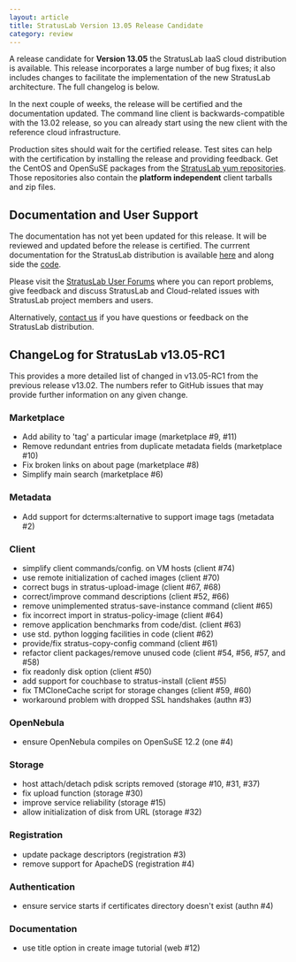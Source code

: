 ```yaml
---
layout: article
title: StratusLab Version 13.05 Release Candidate
category: review
---
```


A release candidate for **Version 13.05** the StratusLab IaaS cloud
distribution is available.  This release incorporates a large number
of bug fixes; it also includes changes to facilitate the
implementation of the new StratusLab architecture.  The full changelog
is below.

In the next couple of weeks, the release will be certified and the
documentation updated.  The command line client is
backwards-compatible with the 13.02 release, so you can already start
using the new client with the reference cloud infrastructure. 

Production sites should wait for the certified release.  Test sites
can help with the certification by installing the release and
providing feedback. Get the CentOS and OpenSuSE packages from the
[StratusLab yum repositories][sl-yum].  Those repositories also
contain the **platform independent** client tarballs and zip files.


Documentation and User Support
------------------------------

The documentation has not yet been updated for this release.  It will
be reviewed and updated before the release is certified.  The currrent
documentation for the StratusLab distribution is available
[here][docs] and along side the [code][github].

Please visit the [StratusLab User Forums][forum] where you can report
problems, give feedback and discuss StratusLab and Cloud-related
issues with StratusLab project members and users.

Alternatively, [contact us][about] if you have questions or feedback
on the StratusLab distribution.


ChangeLog for StratusLab v13.05-RC1
-----------------------------------

This provides a more detailed list of changed in v13.05-RC1 from the
previous release v13.02.  The numbers refer to GitHub issues that may
provide further information on any given change.

### Marketplace

* Add ability to 'tag' a particular image (marketplace #9, #11)
* Remove redundant entries from duplicate metadata fields
  (marketplace #10) 
* Fix broken links on about page (marketplace #8)
* Simplify main search (marketplace #6)

### Metadata

* Add support for dcterms:alternative to support image tags
  (metadata #2) 


### Client

* simplify client commands/config. on VM hosts (client #74)
* use remote initialization of cached images (client #70)
* correct bugs in stratus-upload-image (client #67, #68)
* correct/improve command descriptions (client #52, #66)
* remove unimplemented stratus-save-instance command (client #65)
* fix incorrect import in stratus-policy-image (client #64)
* remove application benchmarks from code/dist. (client #63)
* use std. python logging facilities in code (client #62)
* provide/fix stratus-copy-config command (client #61)
* refactor client packages/remove unused code (client #54, #56, #57,
  and #58)
* fix readonly disk option (client #50)
* add support for couchbase to stratus-install (client #55)
* fix TMCloneCache script for storage changes (client #59, #60)
* workaround problem with dropped SSL handshakes (authn #3)


### OpenNebula

* ensure OpenNebula compiles on OpenSuSE 12.2 (one #4)


### Storage

* host attach/detach pdisk scripts removed (storage #10, #31, #37)
* fix upload function (storage #30)
* improve service reliability (storage #15)
* allow initialization of disk from URL (storage #32)


### Registration

* update package descriptors (registration #3)
* remove support for ApacheDS (registration #4)


### Authentication

* ensure service starts if certificates directory doesn't exist (authn #4)


### Documentation

* use title option in create image tutorial (web #12)


[sl-yum]: http://yum.stratuslab.eu/releases/
[image-create-doc]: http://stratuslab.eu/documentation/2013/01/31/docs-image-use-and-creation.html
[ci-docs]: https://help.ubuntu.com/community/CloudInit
[cloudinit-doc]: http://stratuslab.eu/documentation/2013/01/31/docs-cloud-init.html
[docs]: http://stratuslab.eu/documentation
[github]: http://github.com/StratusLab
[forum]: https://groups.google.com/a/stratuslab.eu/group/user-forum/topics
[about]: http://stratuslab.eu/about
